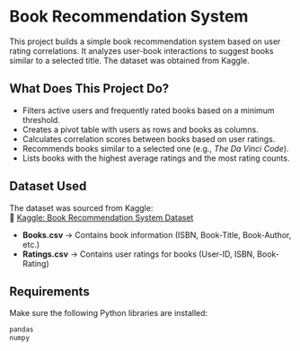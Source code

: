 # Book Recommendation System

This project builds a simple book recommendation system based on user rating correlations. It analyzes user-book interactions to suggest books similar to a selected title. The dataset was obtained from Kaggle.

## What Does This Project Do?

- Filters active users and frequently rated books based on a minimum threshold.
- Creates a pivot table with users as rows and books as columns.
- Calculates correlation scores between books based on user ratings.
- Recommends books similar to a selected one (e.g., *The Da Vinci Code*).
- Lists books with the highest average ratings and the most rating counts.

## Dataset Used

The dataset was sourced from Kaggle:  
🔗 [Kaggle: Book Recommendation System Dataset](https://www.kaggle.com/code/fahadmehfoooz/book-recommendation-system/input)

- **Books.csv** → Contains book information (ISBN, Book-Title, Book-Author, etc.)
- **Ratings.csv** → Contains user ratings for books (User-ID, ISBN, Book-Rating)

## Requirements

Make sure the following Python libraries are installed:

```bash
pandas
numpy
